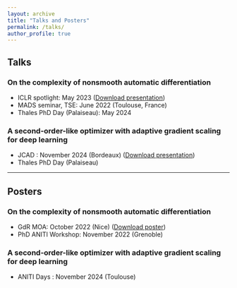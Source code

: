 ```yaml
---
layout: archive
title: "Talks and Posters"
permalink: /talks/
author_profile: true
---
```


## Talks

### On the complexity of nonsmooth automatic differentiation
- ICLR spotlight: May 2023 ([Download presentation](https://github.com/ryanboustany/ryanboustany.github.io/blob/c9e3be326be872d331b0febcbca6a24714c33160/files/Support_presentation_ICLR_2023.pdf))
- MADS seminar, TSE: June 2022 (Toulouse, France)
- Thales PhD Day (Palaiseau): May 2024
 
### A second-order-like optimizer with adaptive gradient scaling for deep learning
- JCAD : November 2024 (Bordeaux) ([Download presentation](https://jcad2024.sciencesconf.org/data/PRESENTATION_Improvement_into_machine_learning_BOUSTANY_RYAN.pdf))
- Thales PhD Day (Palaiseau)
  
---

## Posters

### On the complexity of nonsmooth automatic differentiation
- GdR MOA: October 2022 (Nice) ([Download poster](https://github.com/ryanboustany/ryanboustany.github.io/blob/18c3a7389280824fbc8bfc1e5bb583188d9c523c/files/Poster_nonsmooth_AD.pdf))
- PhD ANITI Workshop: November 2022 (Grenoble)

### A second-order-like optimizer with adaptive gradient scaling for deep learning
- ANITI Days : November 2024 (Toulouse)
